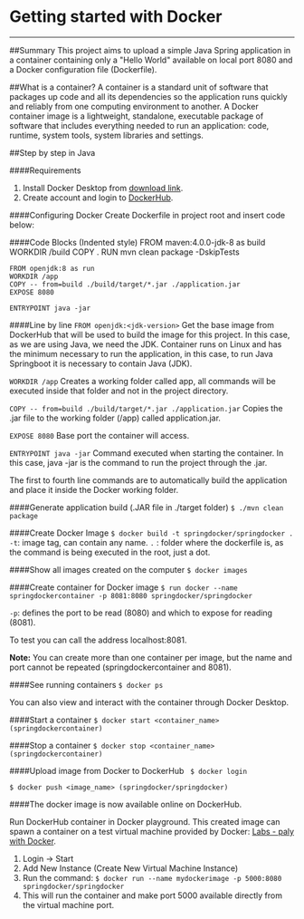 # Getting started with Docker
----

##Summary
This project aims to upload a simple Java Spring application in a container containing only a "Hello World" available on local port 8080 and a Docker configuration file (Dockerfile).

##What is a container?
A container is a standard unit of software that packages up code and all its dependencies so the application runs quickly and reliably from one computing environment to another. A Docker container image is a lightweight, standalone, executable package of software that includes everything needed to run an application: code, runtime, system tools, system libraries and settings.

##Step by step in Java

####Requirements
                
1. Install Docker Desktop from [download link](https://www.docker.com/products/docker-desktop/).  
2. Create account and login to [DockerHub](https://hub.docker.com/login). 

####Configuring Docker
Create Dockerfile in project root and insert code below:

####Code Blocks (Indented style)
	FROM maven:4.0.0-jdk-8 as build
	WORKDIR /build
	COPY .
	RUN mvn clean package -DskipTests

	FROM openjdk:8 as run
	WORKDIR /app
	COPY -- from=build ./build/target/*.jar ./application.jar
	EXPOSE 8080

	ENTRYPOINT java -jar

####Line by line
`FROM openjdk:<jdk-version>` Get the base image from DockerHub that will be used to build the image for this project. In this case, as we are using Java, we need the JDK. Container runs on Linux and has the minimum necessary to run the application, in this case, to run Java Springboot it is necessary to contain Java (JDK).

`WORKDIR /app` Creates a working folder called app, all commands will be executed inside that folder and not in the project directory.

`COPY -- from=build ./build/target/*.jar ./application.jar` Copies the .jar file to the working folder (/app) called application.jar.

`EXPOSE 8080` Base port the container will access.

`ENTRYPOINT java -jar` Command executed when starting the container. In this case, java -jar is the command to run the project through the .jar.

The first to fourth line commands are to automatically build the application and place it inside the Docker working folder.

####Generate application build (.JAR file in ./target folder)
`$ ./mvn clean package`

####Create Docker Image
`$ docker build -t springdocker/springdocker .`
`-t`: image tag, can contain any name.
`.` : folder where the dockerfile is, as the command is being executed in the root, just a dot.

####Show all images created on the computer
`$ docker images`

####Create container for Docker image
`$ run docker --name springdockercontainer -p 8081:8080 springdocker/springdocker`

`-p`: defines the port to be read (8080) and which to expose for reading (8081).

To test you can call the address localhost:8081.

**Note:** You can create more than one container per image, but the name and port cannot be repeated (springdockercontainer and 8081).

####See running containers
`$ docker ps`

You can also view and interact with the container through Docker Desktop.

####Start a container
`$ docker start <container_name> (springdockercontainer)`

####Stop a container
`$ docker stop <container_name> (springdockercontainer)`

####Upload image from Docker to DockerHub
` $ docker login`

`$ docker push <image_name> (springdocker/springdocker)`

####The docker image is now available online on DockerHub.

Run DockerHub container in Docker playground.
This created image can spawn a container on a test virtual machine provided by Docker: [Labs - paly with Docker](https://labs.play-with-docker.com/). 
1. Login -> Start
2. Add New Instance (Create New Virtual Machine Instance)
3. Run the command: `$ docker run --name mydockerimage -p 5000:8080 springdocker/springdocker`
4. This will run the container and make port 5000 available directly from the virtual machine port.
